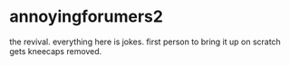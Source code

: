 # annoyingforumers2
the revival. everything here is jokes. first person to bring it up on scratch gets kneecaps removed.

